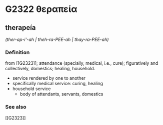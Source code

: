 # G2322 θεραπεία

## therapeía

_(ther-ap-i'-ah | theh-ra-PEE-ah | thay-ra-PEE-ah)_

### Definition

from [[G2323]]; attendance (specially, medical, i.e., cure); figuratively and collectively, domestics; healing, household.

- service rendered by one to another
- specifically medical service: curing, healing
- household service
  - body of attendants, servants, domestics

### See also

[[G2323]]

